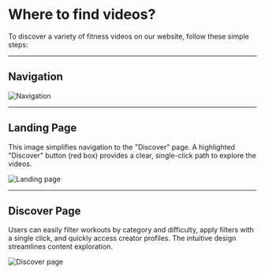 # Where to find videos?

To discover a variety of fitness videos on our website, follow these simple steps:

---

## Navigation

![Navigation](/img/Videos.png)

--- 

## Landing Page

This image simplifies navigation to the "Discover" page.  A highlighted "Discover" button (red box) provides a clear, single-click path to explore the videos.

![Landing page](/img/Videos1.png)

---

## Discover Page

Users can easily filter workouts by category and difficulty, apply filters with a single click, and quickly access creator profiles.  The intuitive design streamlines content exploration.

![Discover page](/img/Video2.png)
